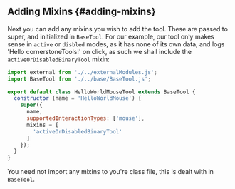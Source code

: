## Adding Mixins {#adding-mixins}

Next you can add any mixins you wish to add the tool. These are passed to super, and initialized in `BaseTool`. For our example, our tool only makes sense in `active` or `disbled` modes, as it has none of its own data, and logs 'Hello cornerstoneTools!' on click, as such we shall include the `activeOrDisabledBinaryTool` mixin:

```js
import external from './../externalModules.js';
import BaseTool from './../base/BaseTool.js';

export default class HelloWorldMouseTool extends BaseTool {
  constructor (name = 'HelloWorldMouse') {
    super({
      name,
      supportedInteractionTypes: ['mouse'],
      mixins = [
        'activeOrDisabledBinaryTool'
      ]
    });
  }
}
```

You need not import any mixins to you're class file, this is dealt with in `BaseTool`.

